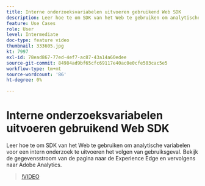 ```yaml
---
title: Interne onderzoeksvariabelen uitvoeren gebruikend Web SDK
description: Leer hoe te om SDK van het Web te gebruiken om analytische variabelen voor een intern onderzoek te uitvoeren het volgen van gebruiksgeval. Bekijk de gegevensstroom van de pagina naar de Experience Edge en vervolgens naar Adobe Analytics.
feature: Use Cases
role: User
level: Intermediate
doc-type: feature video
thumbnail: 333605.jpg
kt: 7997
exl-id: 78ead867-77ed-4ef7-ac87-43a14a60edee
source-git-commit: 84984ad9bf65cfc69117e40ac0e0cfe503cac5e5
workflow-type: tm+mt
source-wordcount: '86'
ht-degree: 0%

---
```


# Interne onderzoeksvariabelen uitvoeren gebruikend Web SDK

Leer hoe te om SDK van het Web te gebruiken om analytische variabelen voor een intern onderzoek te uitvoeren het volgen van gebruiksgeval. Bekijk de gegevensstroom van de pagina naar de Experience Edge en vervolgens naar Adobe Analytics.

>[!VIDEO](https://video.tv.adobe.com/v/333605/?quality=12&learn=on)
